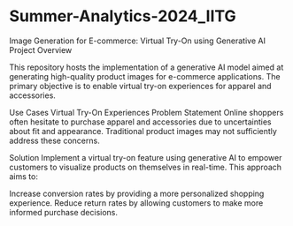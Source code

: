 # Summer-Analytics-2024_IITG
Image Generation for E-commerce: Virtual Try-On using Generative AI
Project Overview

This repository hosts the implementation of a generative AI model aimed at generating high-quality product images for e-commerce applications. The primary objective is to enable virtual try-on experiences for apparel and accessories.

Use Cases
Virtual Try-On Experiences
Problem Statement
Online shoppers often hesitate to purchase apparel and accessories due to uncertainties about fit and appearance. Traditional product images may not sufficiently address these concerns.

Solution
Implement a virtual try-on feature using generative AI to empower customers to visualize products on themselves in real-time. This approach aims to:

Increase conversion rates by providing a more personalized shopping experience.
Reduce return rates by allowing customers to make more informed purchase decisions.

